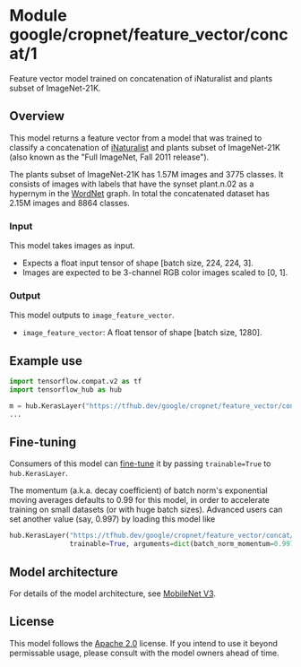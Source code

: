 # Module google/cropnet/feature_vector/concat/1

Feature vector model trained on concatenation of iNaturalist and plants subset
of ImageNet-21K.

<!-- asset-path: internal -->
<!-- module-type: image-feature-vector -->
<!-- fine-tunable: true -->
<!-- format: saved_model_2 -->
<!-- language: en -->
<!-- network-architecture: MobileNet V3 -->
<!-- dataset: iNaturalist and plants subset of ImageNet-21K -->

## Overview

This model returns a feature vector from a model that was trained to classify a
concatenation of
[iNaturalist](https://www.tensorflow.org/datasets/catalog/i_naturalist2017) and
plants subset of ImageNet-21K (also known as the "Full ImageNet, Fall 2011
release").

The plants subset of ImageNet-21K has 1.57M images and 3775 classes. It consists
of images with labels that have the synset plant.n.02 as a hypernym in the
[WordNet](https://en.wikipedia.org/wiki/WordNet) graph. In total the
concatenated dataset has 2.15M images and 8864 classes.

### Input

This model takes images as input.

*   Expects a float input tensor of shape [batch size, 224, 224, 3].
*   Images are expected to be 3-channel RGB color images scaled to [0, 1].

### Output

This model outputs to `image_feature_vector`.

*   `image_feature_vector`: A float tensor of shape [batch size, 1280].

## Example use

```python
import tensorflow.compat.v2 as tf
import tensorflow_hub as hub

m = hub.KerasLayer("https://tfhub.dev/google/cropnet/feature_vector/concat/1")
...
```

## Fine-tuning

Consumers of this model can
[fine-tune](https://www.tensorflow.org/hub/tf2_saved_model#fine-tuning) it by
passing `trainable=True` to `hub.KerasLayer`.

The momentum (a.k.a. decay coefficient) of batch norm's exponential moving
averages defaults to 0.99 for this model, in order to accelerate training on
small datasets (or with huge batch sizes). Advanced users can set another value
(say, 0.997) by loading this model like

```python
hub.KerasLayer("https://tfhub.dev/google/cropnet/feature_vector/concat/1",
               trainable=True, arguments=dict(batch_norm_momentum=0.997))
```

## Model architecture

For details of the model architecture, see
[MobileNet V3](https://arxiv.org/abs/1905.02244).

## License

This model follows the [Apache 2.0](https://www.apache.org/licenses/LICENSE-2.0)
license. If you intend to use it beyond permissable usage, please consult with
the model owners ahead of time.

